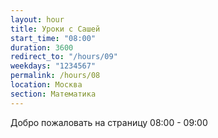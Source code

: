 ```yaml
---
layout: hour
title: Уроки с Сашей
start_time: "08:00"
duration: 3600
redirect_to: "/hours/09"
weekdays: "1234567"
permalink: /hours/08
location: Москва
section: Математика
---
```


<!-- Содержимое для отображения в 08:00 - 09:00 -->
<p>Добро пожаловать на страницу 08:00 - 09:00</p>
